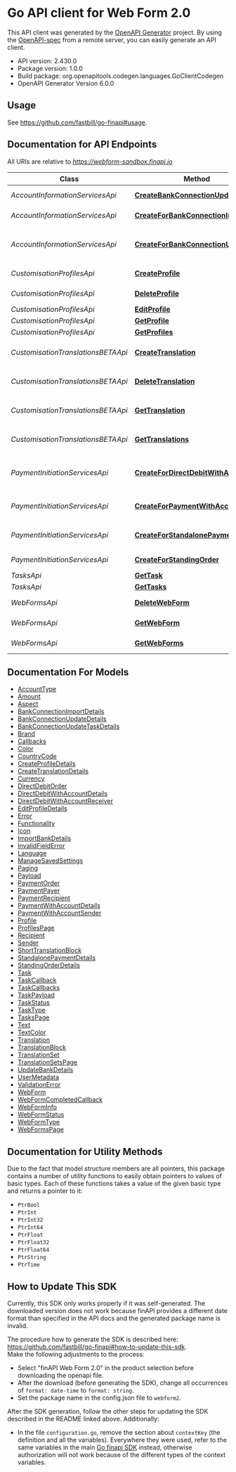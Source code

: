 # Go API client for Web Form 2.0

This API client was generated by the [OpenAPI Generator](https://openapi-generator.tech) project.  By using the [OpenAPI-spec](https://www.openapis.org/) from a remote server, you can easily generate an API client.

- API version: 2.430.0
- Package version: 1.0.0
- Build package: org.openapitools.codegen.languages.GoClientCodegen
- OpenAPI Generator Version 6.0.0

## Usage
See https://github.com/fastbill/go-finapi#usage.

## Documentation for API Endpoints

All URIs are relative to *https://webform-sandbox.finapi.io*

Class | Method | HTTP request | Description
------------ | ------------- | ------------- | -------------
*AccountInformationServicesApi* | [**CreateBankConnectionUpdateTask**](docs/AccountInformationServicesApi.md#createbankconnectionupdatetask) | **Post** /api/tasks/backgroundUpdate | Update a bank connection
*AccountInformationServicesApi* | [**CreateForBankConnectionImport**](docs/AccountInformationServicesApi.md#createforbankconnectionimport) | **Post** /api/webForms/bankConnectionImport | Import a bank connection
*AccountInformationServicesApi* | [**CreateForBankConnectionUpdate**](docs/AccountInformationServicesApi.md#createforbankconnectionupdate) | **Post** /api/webForms/bankConnectionUpdate | Update a bank connection (BETA - DEPRECATED)
*CustomisationProfilesApi* | [**CreateProfile**](docs/CustomisationProfilesApi.md#createprofile) | **Post** /api/profiles | Create a profile
*CustomisationProfilesApi* | [**DeleteProfile**](docs/CustomisationProfilesApi.md#deleteprofile) | **Delete** /api/profiles/{id} | Delete a profile
*CustomisationProfilesApi* | [**EditProfile**](docs/CustomisationProfilesApi.md#editprofile) | **Patch** /api/profiles/{id} | Edit a profile
*CustomisationProfilesApi* | [**GetProfile**](docs/CustomisationProfilesApi.md#getprofile) | **Get** /api/profiles/{id} | Get a profile
*CustomisationProfilesApi* | [**GetProfiles**](docs/CustomisationProfilesApi.md#getprofiles) | **Get** /api/profiles | Get profiles
*CustomisationTranslationsBETAApi* | [**CreateTranslation**](docs/CustomisationTranslationsBETAApi.md#createtranslation) | **Post** /api/translations | Create a translation (BETA)
*CustomisationTranslationsBETAApi* | [**DeleteTranslation**](docs/CustomisationTranslationsBETAApi.md#deletetranslation) | **Delete** /api/translations/{id} | Delete a translation (BETA)
*CustomisationTranslationsBETAApi* | [**GetTranslation**](docs/CustomisationTranslationsBETAApi.md#gettranslation) | **Get** /api/translations/{id} | Get a translation (BETA)
*CustomisationTranslationsBETAApi* | [**GetTranslations**](docs/CustomisationTranslationsBETAApi.md#gettranslations) | **Get** /api/translations | Get translations (BETA)
*PaymentInitiationServicesApi* | [**CreateForDirectDebitWithAccountId**](docs/PaymentInitiationServicesApi.md#createfordirectdebitwithaccountid) | **Post** /api/webForms/directDebitWithAccountId | Create a direct debit with account ID
*PaymentInitiationServicesApi* | [**CreateForPaymentWithAccountId**](docs/PaymentInitiationServicesApi.md#createforpaymentwithaccountid) | **Post** /api/webForms/paymentWithAccountId | Create a payment with account ID
*PaymentInitiationServicesApi* | [**CreateForStandalonePayment**](docs/PaymentInitiationServicesApi.md#createforstandalonepayment) | **Post** /api/webForms/standalonePayment | Create a standalone payment
*PaymentInitiationServicesApi* | [**CreateForStandingOrder**](docs/PaymentInitiationServicesApi.md#createforstandingorder) | **Post** /api/webForms/standingOrder | Create a standing order
*TasksApi* | [**GetTask**](docs/TasksApi.md#gettask) | **Get** /api/tasks/{id} | Get a task
*TasksApi* | [**GetTasks**](docs/TasksApi.md#gettasks) | **Get** /api/tasks | Get tasks
*WebFormsApi* | [**DeleteWebForm**](docs/WebFormsApi.md#deletewebform) | **Delete** /api/webForms/{id} | Delete a web form
*WebFormsApi* | [**GetWebForm**](docs/WebFormsApi.md#getwebform) | **Get** /api/webForms/{id} | Get a web form
*WebFormsApi* | [**GetWebForms**](docs/WebFormsApi.md#getwebforms) | **Get** /api/webForms | Get web forms


## Documentation For Models

 - [AccountType](docs/AccountType.md)
 - [Amount](docs/Amount.md)
 - [Aspect](docs/Aspect.md)
 - [BankConnectionImportDetails](docs/BankConnectionImportDetails.md)
 - [BankConnectionUpdateDetails](docs/BankConnectionUpdateDetails.md)
 - [BankConnectionUpdateTaskDetails](docs/BankConnectionUpdateTaskDetails.md)
 - [Brand](docs/Brand.md)
 - [Callbacks](docs/Callbacks.md)
 - [Color](docs/Color.md)
 - [CountryCode](docs/CountryCode.md)
 - [CreateProfileDetails](docs/CreateProfileDetails.md)
 - [CreateTranslationDetails](docs/CreateTranslationDetails.md)
 - [Currency](docs/Currency.md)
 - [DirectDebitOrder](docs/DirectDebitOrder.md)
 - [DirectDebitWithAccountDetails](docs/DirectDebitWithAccountDetails.md)
 - [DirectDebitWithAccountReceiver](docs/DirectDebitWithAccountReceiver.md)
 - [EditProfileDetails](docs/EditProfileDetails.md)
 - [Error](docs/Error.md)
 - [Functionality](docs/Functionality.md)
 - [Icon](docs/Icon.md)
 - [ImportBankDetails](docs/ImportBankDetails.md)
 - [InvalidFieldError](docs/InvalidFieldError.md)
 - [Language](docs/Language.md)
 - [ManageSavedSettings](docs/ManageSavedSettings.md)
 - [Paging](docs/Paging.md)
 - [Payload](docs/Payload.md)
 - [PaymentOrder](docs/PaymentOrder.md)
 - [PaymentPayer](docs/PaymentPayer.md)
 - [PaymentRecipient](docs/PaymentRecipient.md)
 - [PaymentWithAccountDetails](docs/PaymentWithAccountDetails.md)
 - [PaymentWithAccountSender](docs/PaymentWithAccountSender.md)
 - [Profile](docs/Profile.md)
 - [ProfilesPage](docs/ProfilesPage.md)
 - [Recipient](docs/Recipient.md)
 - [Sender](docs/Sender.md)
 - [ShortTranslationBlock](docs/ShortTranslationBlock.md)
 - [StandalonePaymentDetails](docs/StandalonePaymentDetails.md)
 - [StandingOrderDetails](docs/StandingOrderDetails.md)
 - [Task](docs/Task.md)
 - [TaskCallback](docs/TaskCallback.md)
 - [TaskCallbacks](docs/TaskCallbacks.md)
 - [TaskPayload](docs/TaskPayload.md)
 - [TaskStatus](docs/TaskStatus.md)
 - [TaskType](docs/TaskType.md)
 - [TasksPage](docs/TasksPage.md)
 - [Text](docs/Text.md)
 - [TextColor](docs/TextColor.md)
 - [Translation](docs/Translation.md)
 - [TranslationBlock](docs/TranslationBlock.md)
 - [TranslationSet](docs/TranslationSet.md)
 - [TranslationSetsPage](docs/TranslationSetsPage.md)
 - [UpdateBankDetails](docs/UpdateBankDetails.md)
 - [UserMetadata](docs/UserMetadata.md)
 - [ValidationError](docs/ValidationError.md)
 - [WebForm](docs/WebForm.md)
 - [WebFormCompletedCallback](docs/WebFormCompletedCallback.md)
 - [WebFormInfo](docs/WebFormInfo.md)
 - [WebFormStatus](docs/WebFormStatus.md)
 - [WebFormType](docs/WebFormType.md)
 - [WebFormsPage](docs/WebFormsPage.md)

## Documentation for Utility Methods

Due to the fact that model structure members are all pointers, this package contains
a number of utility functions to easily obtain pointers to values of basic types.
Each of these functions takes a value of the given basic type and returns a pointer to it:

* `PtrBool`
* `PtrInt`
* `PtrInt32`
* `PtrInt64`
* `PtrFloat`
* `PtrFloat32`
* `PtrFloat64`
* `PtrString`
* `PtrTime`

## How to Update This SDK

Currently, this SDK only works properly if it was self-generated. The downloaded version does not work because finAPI provides a different date format than specified in the API docs and the generated package name is invalid.

The procedure how to generate the SDK is described here: https://github.com/fastbill/go-finapi#how-to-update-this-sdk.  
Make the following adjustments to the process:
* Select "finAPI Web Form 2.0" in the product selection before downloading the openapi file.
* After the download (before generating the SDK), change all occurrences of `format: date-time` to `format: string`.
* Set the package name in the config.json file to `webform2`.

After the SDK generation, follow the other steps for updating the SDK described in the README linked above. Additionally:
* In the file `configuration.go`, remove the section about `contextKey` (the definition and all the variables). Everywhere they were used, refer to the same variables in the main [Go finapi SDK](https://github.com/fastbill/go-finapi) instead, otherwise authorization will not work because of the different types of the context variables.
